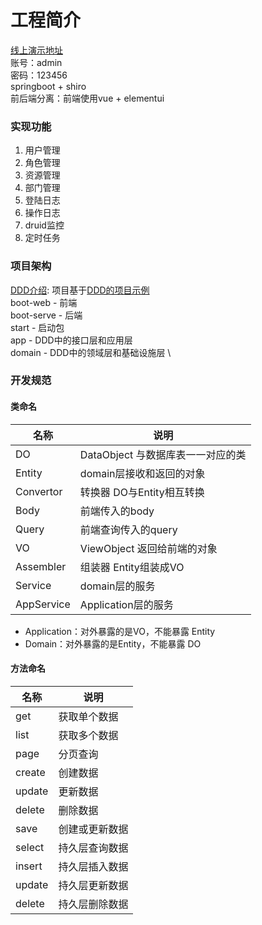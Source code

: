 # 工程简介

[线上演示地址](http://boot.2cci.cn) \
账号：admin \
密码：123456 \
springboot + shiro \
前后端分离：前端使用vue + elementui

### 实现功能

1. 用户管理
2. 角色管理
3. 资源管理
4. 部门管理
5. 登陆日志
6. 操作日志
7. druid监控
8. 定时任务

### 项目架构

[DDD介绍](https://domain-driven-design.org): 项目基于[DDD的项目示例](https://github.com/domain-driven-design/ddd-lite-example) \
boot-web - 前端 \
boot-serve - 后端 \
start - 启动包 \
app - DDD中的接口层和应用层 \
domain - DDD中的领域层和基础设施层 \

### 开发规范

#### 类命名
| 名称         | 说明                     |
|------------|------------------------|
| DO         | DataObject 与数据库表一一对应的类 |
| Entity     | domain层接收和返回的对象        |
| Convertor  | 转换器 DO与Entity相互转换      |
| Body       | 前端传入的body              |
| Query      | 前端查询传入的query           |
| VO         | ViewObject 返回给前端的对象    |
| Assembler  | 组装器 Entity组装成VO        |
| Service    | domain层的服务             |
| AppService | Application层的服务        |

- Application：对外暴露的是VO，不能暴露 Entity
- Domain：对外暴露的是Entity，不能暴露 DO

#### 方法命名
| 名称     | 说明      |
|--------|---------|
| get    | 获取单个数据  |
| list   | 获取多个数据  |
| page   | 分页查询    |
| create | 创建数据    |
| update | 更新数据    |
| delete | 删除数据    |
| save   | 创建或更新数据 |
| select | 持久层查询数据 |
| insert | 持久层插入数据 |
| update | 持久层更新数据 |
| delete | 持久层删除数据 |
    
